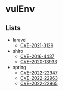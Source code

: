 # vulEnv

## Lists

- laravel
    - [CVE-2021-3129](laravel/cve_2021_3129/README.md)
- shiro
    - [CVE-2016-4437](shiro/cve_2016_4437/README.md)
    - [CVE-2020-13933](shiro/cve_2020_13933/README.md)
- spring
    - [CVE-2022-22947](springboot/cve_2022_22947/README.md)
    - [CVE-2022-22963](springboot/cve_2022_22963/README.md)
    - [CVE-2022-22965](springboot/cve_2022_22965/README.md)